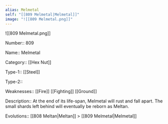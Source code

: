 ```yaml
---
alias: Melmetal
self: "[[809 Melmetal|Melmetal]]"
image: "![[809 Melmetal.png]]"
---
```


![[809 Melmetal.png]]


Number:: 809

Name:: Melmetal

Category:: [[Hex Nut]]

Type-1:: [[Steel]]

Type-2:: 

Weaknesses:: [[Fire]] [[Fighting]] [[Ground]]

Description:: At the end of its life-span, Melmetal will rust and fall apart. The small shards left behind will eventually be reborn as Meltan.

Evolutions:: [[808 Meltan|Meltan]] > [[809 Melmetal|Melmetal]]